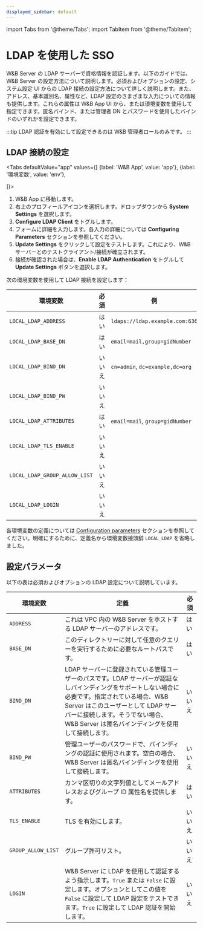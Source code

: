 ```yaml
---
displayed_sidebar: default
---
```


import Tabs from '@theme/Tabs';
import TabItem from '@theme/TabItem';


# LDAP を使用した SSO

W&B Server の LDAP サーバーで資格情報を認証します。以下のガイドでは、W&B Server の設定方法について説明します。必須およびオプションの設定、システム設定 UI からの LDAP 接続の設定方法について詳しく説明します。また、アドレス、基本識別名、属性など、LDAP 設定のさまざまな入力についての情報も提供します。これらの属性は W&B App UI から、または環境変数を使用して指定できます。匿名バインド、または管理者 DN とパスワードを使用したバインドのいずれかを設定できます。

:::tip
LDAP 認証を有効にして設定できるのは W&B 管理者ロールのみです。
:::

## LDAP 接続の設定

<Tabs
  defaultValue="app"
  values={[
    {label: 'W&B App', value: 'app'},
    {label: '環境変数', value: 'env'},
    
  ]}>
  <TabItem value="app">

1. W&B App に移動します。 
2. 右上のプロフィールアイコンを選択します。ドロップダウンから **System Settings** を選択します。
3. **Configure LDAP Client** をトグルします。
4. フォームに詳細を入力します。各入力の詳細については **Configuring Parameters** セクションを参照してください。
5. **Update Settings** をクリックして設定をテストします。これにより、W&B サーバーとのテストクライアント/接続が確立されます。
6. 接続が確認された場合は、**Enable LDAP Authentication** をトグルして **Update Settings** ボタンを選択します。

  </TabItem>
  <TabItem value="env">

次の環境変数を使用して LDAP 接続を設定します：

| 環境変数                   | 必須    | 例                             |
| --------------------------- | ------- | ------------------------------- |
| `LOCAL_LDAP_ADDRESS`        | はい    | `ldaps://ldap.example.com:636`  |
| `LOCAL_LDAP_BASE_DN`        | はい    | `email=mail,group=gidNumber`    |
| `LOCAL_LDAP_BIND_DN`        | いいえ  | `cn=admin`, `dc=example,dc=org` |
| `LOCAL_LDAP_BIND_PW`        | いいえ  |                                 |
| `LOCAL_LDAP_ATTRIBUTES`     | はい    | `email=mail`, `group=gidNumber` |
| `LOCAL_LDAP_TLS_ENABLE`     | いいえ  |                                 |
| `LOCAL_LDAP_GROUP_ALLOW_LIST`| いいえ |                                 |
| `LOCAL_LDAP_LOGIN`          | いいえ  |                                 |

各環境変数の定義については [Configuration parameters](#configuration-parameters) セクションを参照してください。明確にするために、定義名から環境変数接頭辞 `LOCAL_LDAP` を省略しました。

  </TabItem>
</Tabs>

## 設定パラメータ

以下の表は必須およびオプションの LDAP 設定について説明しています。

| 環境変数       | 定義                                                                                                                                                                                                                                                                           | 必須    |
| -------------- | ------------------------------------------------------------------------------------------------------------------------------------------------------------------------------------------------------------------------------------------------------------------------------- | ------- | 
| `ADDRESS`      | これは VPC 内の W&B Server をホストする LDAP サーバーのアドレスです。                                                                                                                                                                                                         | はい    |
| `BASE_DN`      | このディレクトリーに対して任意のクエリーを実行するために必要なルートパスです。                                                                                                                                                                                                   | はい    |
| `BIND_DN`      | LDAP サーバーに登録されている管理ユーザーのパスです。LDAP サーバーが認証なしバインディングをサポートしない場合に必要です。指定されている場合、W&B Server はこのユーザーとして LDAP サーバーに接続します。そうでない場合、W&B Server は匿名バインディングを使用して接続します。                | いいえ  |
| `BIND_PW`      | 管理ユーザーのパスワードで、バインディングの認証に使用されます。空白の場合、W&B Server は匿名バインディングを使用して接続します。                                                                                                                                                 | いいえ  |
| `ATTRIBUTES`   | カンマ区切りの文字列値としてメールアドレスおよびグループ ID 属性名を提供します。                                                                                                                                                                                               | はい    |
| `TLS_ENABLE`   | TLS を有効にします。                                                                                                                                                                                                                                                             | いいえ  |
| `GROUP_ALLOW_LIST` | グループ許可リスト。                                                                                                                                                                                                                                                            | いいえ  |
| `LOGIN`        | W&B Server に LDAP を使用して認証するよう指示します。`True` または `False` に設定します。オプションとしてこの値を `False` に設定して LDAP 設定をテストできます。`True` に設定して LDAP 認証を開始します。                                                                        | いいえ  |